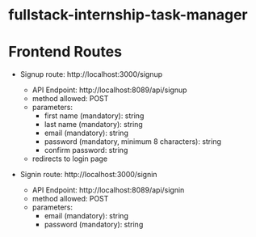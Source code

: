# fullstack-internship-task-manager

# Frontend Routes

* Signup route: http://localhost:3000/signup
    * API Endpoint: http://localhost:8089/api/signup
    * method allowed: POST
    * parameters:
        * first name (mandatory): string
        * last name (mandatory): string
        * email (mandatory): string
        * password (mandatory, minimum 8 characters): string
        * confirm password: string
    * redirects to login page



* Signin route: http://localhost:3000/signin
    * API Endpoint: http://localhost:8089/api/signin
    * method allowed: POST
    * parameters:
        * email (mandatory): string
        * password (mandatory): string


    
